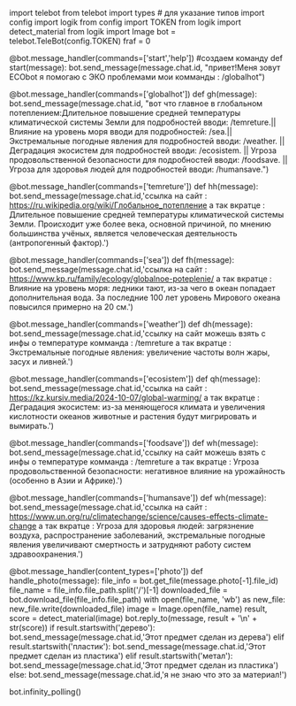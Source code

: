 import telebot
from telebot import types # для указание типов
import config
import logik
from config import TOKEN
from logik import detect_material
from logik import Image
bot = telebot.TeleBot(config.TOKEN)
fraf = 0



@bot.message_handler(commands=['start','help']) #создаем команду
def start(message):
    bot.send_message(message.chat.id, "привет!Меня зовут ECObot я помогаю с ЭКО проблемами мои комманды : /globalhot")

@bot.message_handler(commands=['globalhot'])
def gh(message):
    bot.send_message(message.chat.id, "вот что главное в глобальном потеплением:Длительное повышение средней температуры климатической системы Земли для подробностей вводи: /temreture.|| Влияние на уровень моря вводи для подробностей: /sea.|| Экстремальные погодные явления для подробностей вводи: /weather. || Деградация экосистем для подробностей вводи: /ecosistem. || Угроза продовольственной безопасности для подробностей вводи: /foodsave. || Угроза для здоровья людей для подробностей вводи: /humansave.")

@bot.message_handler(commands=['temreture'])
def hh(message):
    bot.send_message(message.chat.id,'ссылка на сайт : https://ru.wikipedia.org/wiki/Глобальное_потепление а так вкратце : Длительное повышение средней температуры климатической системы Земли. Происходит уже более века, основной причиной, по мнению большинства учёных, является человеческая деятельность (антропогенный фактор).')

@bot.message_handler(commands=['sea'])
def fh(message):
    bot.send_message(message.chat.id,'ссылка на сайт : https://www.kp.ru/family/ecology/globalnoe-poteplenie/ а так вкратце : Влияние на уровень моря: ледники тают, из-за чего в океан попадает дополнительная вода. За последние 100 лет уровень Мирового океана повысился примерно на 20 см.')

@bot.message_handler(commands=['weather'])
def dh(message):
    bot.send_message(message.chat.id,'ссылку на сайт можешь взять с инфы о температуре комманда : /temreture а так вкратце : Экстремальные погодные явления: увеличение частоты волн жары, засух и ливней.')

@bot.message_handler(commands=['ecosistem'])
def qh(message):
    bot.send_message(message.chat.id,'ссылка на сайт : https://kz.kursiv.media/2024-10-07/global-warming/ а так вкратце : Деградация экосистем: из-за меняющегося климата и увеличения кислотности океанов животные и растения будут мигрировать и вымирать.')

@bot.message_handler(commands=['foodsave'])
def wh(message):
    bot.send_message(message.chat.id,'ссылку на сайт можешь взять с инфы о температуре комманда : /temreture а так вкратце : Угроза продовольственной безопасности: негативное влияние на урожайность (особенно в Азии и Африке).')

@bot.message_handler(commands=['humansave'])
def wh(message):
    bot.send_message(message.chat.id,'ссылка на сайт : https://www.un.org/ru/climatechange/science/causes-effects-climate-change а так вкратце : Угроза для здоровья людей: загрязнение воздуха, распространение заболеваний, экстремальные погодные явления увеличивают смертность и затрудняют работу систем здравоохранения.')

@bot.message_handler(content_types=['photo'])
def handle_photo(message):
    file_info = bot.get_file(message.photo[-1].file_id)
    file_name = file_info.file_path.split('/')[-1]
    downloaded_file = bot.download_file(file_info.file_path)
    with open(file_name, 'wb') as new_file:
        new_file.write(downloaded_file)
    image = Image.open(file_name)
    result, score = detect_material(image)
    bot.reply_to(message, result + '\n' + str(score))
    if result.startswith('дерево'):
        bot.send_message(message.chat.id,'Этот предмет сделан из дерева')
    elif result.startswith('пластик'):
        bot.send_message(message.chat.id,'Этот предмет сделан из пластика')
    elif result.startswith('метал'):
        bot.send_message(message.chat.id,'Этот предмет сделан из пластика')
    else:
        bot.send_message(message.chat.id,'я не знаю что это за материал!')

bot.infinity_polling()
